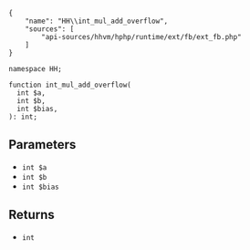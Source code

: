 ``` yamlmeta
{
    "name": "HH\\int_mul_add_overflow",
    "sources": [
        "api-sources/hhvm/hphp/runtime/ext/fb/ext_fb.php"
    ]
}
```




``` Hack
namespace HH;

function int_mul_add_overflow(
  int $a,
  int $b,
  int $bias,
): int;
```




## Parameters




+ ` int $a `
+ ` int $b `
+ ` int $bias `




## Returns




* ` int `
<!-- HHAPIDOC -->
